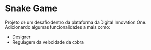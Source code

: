 # Snake Game

Projeto de um desafio dentro da plataforma da Digital Innovation One. Adicionando algumas funcionalidades a mais como:

* Designer
* Regulagem da velocidade da cobra

